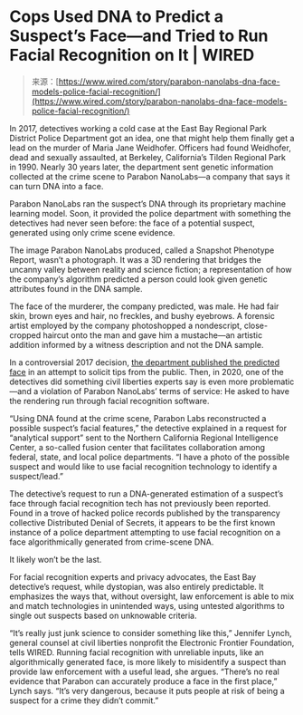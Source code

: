 <!--yml
category: 未分类
date: 2024-05-27 15:03:02
-->

# Cops Used DNA to Predict a Suspect’s Face—and Tried to Run Facial Recognition on It | WIRED

> 来源：[https://www.wired.com/story/parabon-nanolabs-dna-face-models-police-facial-recognition/](https://www.wired.com/story/parabon-nanolabs-dna-face-models-police-facial-recognition/)

In 2017, detectives working a cold case at the East Bay Regional Park District Police Department got an idea, one that might help them finally get a lead on the murder of Maria Jane Weidhofer. Officers had found Weidhofer, dead and sexually assaulted, at Berkeley, California’s Tilden Regional Park in 1990\. Nearly 30 years later, the department sent genetic information collected at the crime scene to Parabon NanoLabs—a company that says it can turn DNA into a face.

Parabon NanoLabs ran the suspect’s DNA through its proprietary machine learning model. Soon, it provided the police department with something the detectives had never seen before: the face of a potential suspect, generated using only crime scene evidence.

The image Parabon NanoLabs produced, called a Snapshot Phenotype Report, wasn’t a photograph. It was a 3D rendering that bridges the uncanny valley between reality and science fiction; a representation of how the company’s algorithm predicted a person could look given genetic attributes found in the DNA sample.

The face of the murderer, the company predicted, was male. He had fair skin, brown eyes and hair, no freckles, and bushy eyebrows. A forensic artist employed by the company photoshopped a nondescript, close-cropped haircut onto the man and gave him a mustache—an artistic addition informed by a witness description and not the DNA sample.

In a controversial 2017 decision, [the department published the predicted face](https://www.eastbaytimes.com/2017/09/14/new-leads-in-unsolved-1990-berkeley-park-murder-case/) in an attempt to solicit tips from the public. Then, in 2020, one of the detectives did something civil liberties experts say is even more problematic—and a violation of Parabon NanoLabs’ terms of service: He asked to have the rendering run through facial recognition software.

“Using DNA found at the crime scene, Parabon Labs reconstructed a possible suspect’s facial features,” the detective explained in a request for “analytical support” sent to the Northern California Regional Intelligence Center, a so-called fusion center that facilitates collaboration among federal, state, and local police departments. “I have a photo of the possible suspect and would like to use facial recognition technology to identify a suspect/lead.”

The detective’s request to run a DNA-generated estimation of a suspect’s face through facial recognition tech has not previously been reported. Found in a trove of hacked police records published by the transparency collective Distributed Denial of Secrets, it appears to be the first known instance of a police department attempting to use facial recognition on a face algorithmically generated from crime-scene DNA.

It likely won’t be the last.

For facial recognition experts and privacy advocates, the East Bay detective’s request, while dystopian, was also entirely predictable. It emphasizes the ways that, without oversight, law enforcement is able to mix and match technologies in unintended ways, using untested algorithms to single out suspects based on unknowable criteria.

“It’s really just junk science to consider something like this,” Jennifer Lynch, general counsel at civil liberties nonprofit the Electronic Frontier Foundation, tells WIRED. Running facial recognition with unreliable inputs, like an algorithmically generated face, is more likely to misidentify a suspect than provide law enforcement with a useful lead, she argues. “There’s no real evidence that Parabon can accurately produce a face in the first place,” Lynch says. “It’s very dangerous, because it puts people at risk of being a suspect for a crime they didn’t commit.”